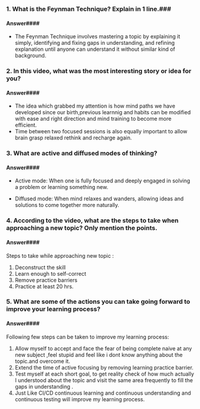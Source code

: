 ### 1. What is the Feynman Technique? Explain in 1 line.###

#### Answer####

- The Feynman Technique involves mastering a topic by explaining it simply, identifying and fixing gaps in understanding, and refining explanation until anyone can understand it without similar kind of background.

### 2. In this video, what was the most interesting story or idea for you? ###

#### Answer####

- The idea which grabbed my attention is how mind paths we have developed since our birth,previous learnnig and habits can be modified with ease and right direction and mind training to become more efficient.
- Time between two focused sessions is also equally important to allow brain grasp relaxed rethink and recharge again.

### 3. What are active and diffused modes of thinking? ###

#### Answer####

- Active mode: When one is fully focused and deeply engaged in solving a problem or learning something new.  

- Diffused mode: When mind relaxes and wanders, allowing ideas and solutions to come together more naturally.

### 4. According to the video, what are the steps to take when approaching a new topic? Only mention the points. ###

#### Answer####

Steps to take while approaching new topic :

1. Deconstruct the skill
2. Learn enough to self-correct
3. Remove practice barriers
4. Practice at least 20 hrs.

### 5. What are some of the actions you can take going forward to improve your learning process? ###

#### Answer####

Following few steps can be taken to improve my learning process:

1. Allow myself to accept and face the fear of being complete naive at any new subject ,feel stupid and feel like i dont know anything about the topic.and overcome it.
2. Extend the time of active focusing by removing learning practice barrier.
3. Test myself at each short goal, to get reality check of how much actually I understood about the topic and visit the same area frequently to fill the gaps in understanding . 
4. Just Like CI/CD continuous learning and continuous understanding and continuous testing will improve my learning process.